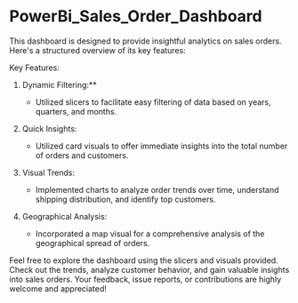 # PowerBi_Sales_Order_Dashboard
This dashboard is designed to provide insightful analytics on sales orders. Here's a structured overview of its key features:

Key Features:

1. Dynamic Filtering:**
   - Utilized slicers to facilitate easy filtering of data based on years, quarters, and months.

2. Quick Insights:
   - Utilized card visuals to offer immediate insights into the total number of orders and customers.

3. Visual Trends:
   - Implemented charts to analyze order trends over time, understand shipping distribution, and identify top customers.

4. Geographical Analysis:
   - Incorporated a map visual for a comprehensive analysis of the geographical spread of orders.

Feel free to explore the dashboard using the slicers and visuals provided. Check out the trends, analyze customer behavior, and gain valuable insights into sales orders. Your feedback, issue reports, or contributions are highly welcome and appreciated!
